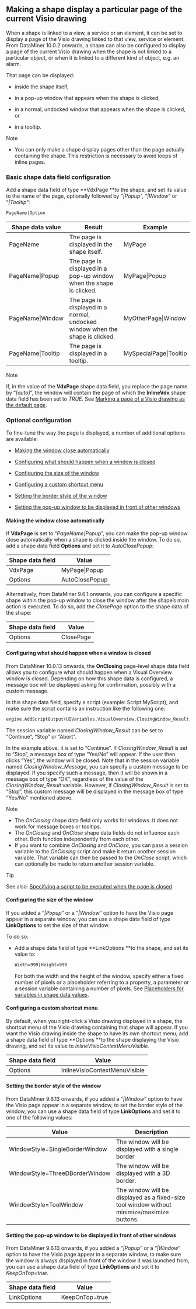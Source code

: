 ## Making a shape display a particular page of the current Visio drawing

When a shape is linked to a view, a service or an element, it can be set to display a page of the Visio drawing linked to that view, service or element. From DataMiner 10.0.2 onwards, a shape can also be configured to display a page of the current Visio drawing when the shape is not linked to a particular object, or when it is linked to a different kind of object, e.g. an alarm.

That page can be displayed:

- inside the shape itself,

- in a pop-up window that appears when the shape is clicked,

- in a normal, undocked window that appears when the shape is clicked, or

- in a tooltip.

> [!NOTE]
> -  You can only make a shape display pages other than the page actually containing the shape. This restriction is necessary to avoid loops of inline pages.

### Basic shape data field configuration

Add a shape data field of type **VdxPage **to the shape, and set its value to the name of the page, optionally followed by “*\|Popup*”, “*\|Window*” or “*\|Tooltip*”:

```txt
PageName|Option
```

| Shape data value  | Result                                                                        | Example                |
|-------------------|-------------------------------------------------------------------------------|------------------------|
| PageName          | The page is displayed in the shape itself.                                    | MyPage                 |
| PageName\|Popup   | The page is displayed in a pop-up window when the shape is clicked.           | MyPage\|Popup          |
| PageName\|Window  | The page is displayed in a normal, undocked window when the shape is clicked. | MyOtherPage\|Window    |
| PageName\|Tooltip | The page is displayed in a tooltip.                                           | MySpecialPage\|Tooltip |

> [!NOTE]
> If, in the value of the **VdxPage** shape data field, you replace the page name by “*\[auto\]*”, the window will contain the page of which the **InlineVdx** shape data field has been set to *TRUE*. See [Marking a page of a Visio drawing as the default page](Marking_a_page_of_a_Visio_drawing_as_the_default_page.md).

### Optional configuration

To fine-tune the way the page is displayed, a number of additional options are available:

- [Making the window close automatically](#making-the-window-close-automatically)

- [Configuring what should happen when a window is closed](#configuring-what-should-happen-when-a-window-is-closed)

- [Configuring the size of the window](#configuring-the-size-of-the-window)

- [Configuring a custom shortcut menu](#configuring-a-custom-shortcut-menu)

- [Setting the border style of the window](#setting-the-border-style-of-the-window)

- [Setting the pop-up window to be displayed in front of other windows](#setting-the-pop-up-window-to-be-displayed-in-front-of-other-windows)

#### Making the window close automatically

If **VdxPage** is set to “*PageName\|Popup*”, you can make the pop-up window close automatically when a shape is clicked inside the window. To do so, add a shape data field **Options** and set it to *AutoClosePopup*:

| Shape data field | Value          |
|------------------|----------------|
| VdxPage          | MyPage\|Popup  |
| Options          | AutoClosePopup |

Alternatively, from DataMiner 9.6.1 onwards, you can configure a specific shape within the pop-up window to close the window after the shape’s main action is executed. To do so, add the *ClosePage* option to the shape data of the shape:

| Shape data field | Value     |
|------------------|-----------|
| Options          | ClosePage |

#### Configuring what should happen when a window is closed

From DataMiner 10.0.13 onwards, the **OnClosing** page-level shape data field allows you to configure what should happen when a Visual Overview window is closed. Depending on how this shape data is configured, a message box will be displayed asking for confirmation, possibly with a custom message.

In this shape data field, specify a script (example: Script:MyScript), and make sure the script contains an instruction like the following one:

```txt
engine.AddScriptOutput(UIVariables.VisualOverview.ClosingWindow_Result,ClosingMode.Continue.ToString());
```

The session variable named *ClosingWindow_Result* can be set to “Continue”, “Stop” or “Abort”.

In the example above, it is set to “Continue”. If *ClosingWindow_Result* is set to “Stop”, a message box of type “Yes/No” will appear. If the user then clicks “Yes”, the window will be closed. Note that in the session variable named *ClosingWindow_Message*, you can specify a custom message to be displayed. If you specify such a message, then it will be shown in a message box of type “OK”, regardless of the value of the *ClosingWindow_Result* variable. However, if *ClosingWindow_Result* is set to “Stop”, this custom message will be displayed in the message box of type “Yes/No” mentioned above.

> [!NOTE]
> -  The *OnClosing* shape data field only works for windows. It does not work for message boxes or tooltips.
> -  The *OnClosing* and *OnClose* shape data fields do not influence each other. Both function independently from each other.
> -  If you want to combine *OnClosing* and *OnClose*, you can pass a session variable to the *OnClosing* script and make it return another session variable. That variable can then be passed to the *OnClose* script, which can optionally be made to return another session variable.

> [!TIP]
> See also:
> [Specifying a script to be executed when the page is closed](Linking_a_shape_to_an_Automation_script.md#specifying-a-script-to-be-executed-when-the-page-is-closed)

#### Configuring the size of the window

If you added a “*\|Popup*” or a “*\|Window*” option to have the Visio page appear in a separate window, you can use a shape data field of type **LinkOptions** to set the size of that window.

To do so:

- Add a shape data field of type **LinkOptions **to the shape, and set its value to:

    ```txt
    Width=999|Height=999
    ```

    For both the width and the height of the window, specify either a fixed number of pixels or a placeholder referring to a property, a parameter or a session variable containing a number of pixels. See [Placeholders for variables in shape data values](Placeholders_for_variables_in_shape_data_values.md).

#### Configuring a custom shortcut menu

By default, when you right-click a Visio drawing displayed in a shape, the shortcut menu of the Visio drawing containing that shape will appear. If you want the Visio drawing inside the shape to have its own shortcut menu, add a shape data field of type **Options **to the shape displaying the Visio drawing, and set its value to *InlineVisioContextMenuVisible*.

| Shape data field | Value                         |
|------------------|-------------------------------|
| Options          | InlineVisioContextMenuVisible |

#### Setting the border style of the window

From DataMiner 9.6.13 onwards, if you added a “*\|Window*” option to have the Visio page appear in a separate window, to set the border style of the window, you can use a shape data field of type **LinkOptions** and set it to one of the following values:

| Value                          | Description                                                                                 |
|--------------------------------|---------------------------------------------------------------------------------------------|
| WindowStyle=SingleBorderWindow | The window will be displayed with a single border                                           |
| WindowStyle=ThreeDBorderWindow | The window will be displayed with a 3D border.                                              |
| WindowStyle=ToolWindow         | The window will be displayed as a fixed-size tool window without minimize/maximize buttons. |

#### Setting the pop-up window to be displayed in front of other windows

From DataMiner 9.6.13 onwards, if you added a “*\|Popup*” or a “*\|Window*” option to have the Visio page appear in a separate window, to make sure the window is always displayed in front of the window it was launched from, you can use a shape data field of type **LinkOptions** and set it to *KeepOnTop=true*.

| Shape data field | Value          |
|------------------|----------------|
| LinkOptions      | KeepOnTop=true |
